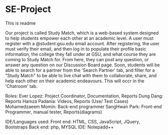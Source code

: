 # SE-Project
This is readme

Our project is called Study Match, which is a web-based system designed to help students empower each other at an academic level. A user must register with a @student.gsu.edu email account. After registering, the user must verify their email, and then log in to populate their profile basic information, the college they fall under at GSU, and what course they are coming to Study Match for. From here, they can post any question, or answer any question on our Discussion Board page. Soon, students will be able to search for a partner from the 'Search Partner' tab, and filter for a "Study Match" to be able to live chat with them to collaborate, share, and help each other on their academic endeavours. This will occr in the 'Chatroom' tab. 


Roles:
Ever Lopez: Project Coordinator, Documentation, Reports
Dung Dang: Reports
Hamza Padania: Videos, Reports (Use/ Test Cases)
Mohamedzaeem Momin: Back-end programmer
SangHwan Park: Front-end Programmer, manual tester, Reports(diagrams)

IDE/Languages used: 
Front end: HTML, CSS, JavaScript, JQuery, Bootstraps
Back end: php, MYSQL
IDE: Notepadd++
